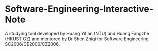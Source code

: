# Software-Engineering-Interactive-Note
A studying tool developed by Huang Yitian (NTU) and Huang Fangzhe (HKUST GZ) and mentored by Dr Shen Zhiqi for Software Engineering SC2006/CE2006/CZ2006.
